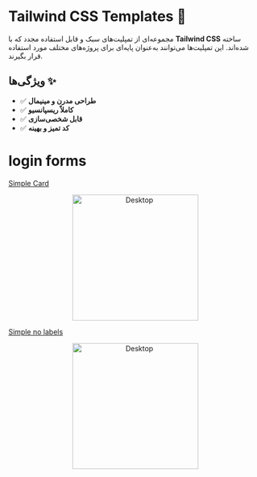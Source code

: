 # Tailwind CSS Templates 🚀  

مجموعه‌ای از تمپلیت‌های سبک و قابل استفاده مجدد که با **Tailwind CSS** ساخته شده‌اند. این تمپلیت‌ها می‌توانند به‌عنوان پایه‌ای برای پروژه‌های مختلف مورد استفاده قرار بگیرند.

## ویژگی‌ها ✨  
- ✅ **طراحی مدرن و مینیمال**  
- ✅ **کاملاً ریسپانسیو**  
- ✅ **قابل شخصی‌سازی**  
- ✅ **کد تمیز و بهینه**

# login forms


<a href="loginForm/Simple Card"> Simple Card </a>
<p align="center">
  <img src="https://github.com/user-attachments/assets/dedc2220-a46a-4376-943c-4ee4733177a6" alt="Desktop" width="250">
</p>
</hr>
<a href="loginForm/Simple Card"> Simple no labels </a>
<p align="center">
  <img src="https://github.com/user-attachments/assets/964f5e5e-9bd4-45df-8514-af1c9180c007" alt="Desktop" width="250">
  
</p>
